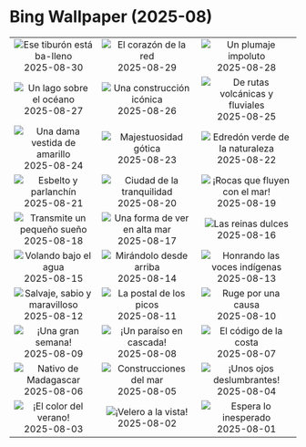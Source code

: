 # Bing Wallpaper (2025-08)

|  |  |  |
|:---:|:---:|:---:|
| ![](https://www.bing.com/th?id=OHR.MaldivesWhaleShark_ES-ES8989429655_400x240.jpg "Ese tiburón está ba-lleno") 2025-08-30 | ![](https://www.bing.com/th?id=OHR.PlazaMayor_ES-ES8897104707_400x240.jpg "El corazón de la red") 2025-08-29 | ![](https://www.bing.com/th?id=OHR.WhiteEgret_ES-ES8814073965_400x240.jpg "Un plumaje impoluto") 2025-08-28 |
| ![](https://www.bing.com/th?id=OHR.FaroeLake_ES-ES8719950614_400x240.jpg "Un lago sobre el océano") 2025-08-27 | ![](https://www.bing.com/th?id=OHR.TrulliHouses_ES-ES8633260965_400x240.jpg "Una construcción icónica") 2025-08-26 | ![](https://www.bing.com/th?id=OHR.YellowstoneRiver_ES-ES8502138865_400x240.jpg "De rutas volcánicas y fluviales") 2025-08-25 |
| ![](https://www.bing.com/th?id=OHR.CervusDama_ES-ES8412556845_400x240.jpg "Una dama vestida de amarillo") 2025-08-24 | ![](https://www.bing.com/th?id=OHR.SaintBarbaras_ES-ES8198258908_400x240.jpg "Majestuosidad gótica") 2025-08-23 | ![](https://www.bing.com/th?id=OHR.PalouseWA_ES-ES8103118141_400x240.jpg "Edredón verde de la naturaleza") 2025-08-22 |
| ![](https://www.bing.com/th?id=OHR.WheatearBird_ES-ES5268602791_400x240.jpg "Esbelto y parlanchín") 2025-08-21 | ![](https://www.bing.com/th?id=OHR.CitadelBonifacio_ES-ES5188387736_400x240.jpg "Ciudad de la tranquilidad") 2025-08-20 | ![](https://www.bing.com/th?id=OHR.GipuzcoaSummer_ES-ES6183424688_400x240.jpg "¡Rocas que fluyen con el mar!") 2025-08-19 |
| ![](https://www.bing.com/th?id=OHR.AvalancheLake_ES-ES4962588895_400x240.jpg "Transmite un pequeño sueño") 2025-08-18 | ![](https://www.bing.com/th?id=OHR.LyngvigLighthouse_ES-ES4833286329_400x240.jpg "Una forma de ver en alta mar") 2025-08-17 | ![](https://www.bing.com/th?id=OHR.ColorfulBeehives_ES-ES4737812847_400x240.jpg "Las reinas dulces") 2025-08-16 |
| ![](https://www.bing.com/th?id=OHR.SpottedEagleRay_ES-ES4665305758_400x240.jpg "Volando bajo el agua") 2025-08-15 | ![](https://www.bing.com/th?id=OHR.PizNairPeak_ES-ES4449735655_400x240.jpg "Mirándolo desde arriba") 2025-08-14 | ![](https://www.bing.com/th?id=OHR.MaoriRock_ES-ES4316358547_400x240.jpg "Honrando las voces indígenas") 2025-08-13 |
| ![](https://www.bing.com/th?id=OHR.KenyaElephants_ES-ES4146810031_400x240.jpg "Salvaje, sabio y maravilloso") 2025-08-12 | ![](https://www.bing.com/th?id=OHR.SantaMaddalena_ES-ES3834895860_400x240.jpg "La postal de los picos") 2025-08-11 | ![](https://www.bing.com/th?id=OHR.LionessKenya_ES-ES3481015675_400x240.jpg "Ruge por una causa") 2025-08-10 |
| ![](https://www.bing.com/th?id=OHR.SanSebastianBigWeek_ES-ES3382774844_400x240.jpg "¡Una gran semana!") 2025-08-09 | ![](https://www.bing.com/th?id=OHR.IguazuArgentina_ES-ES1410228495_400x240.jpg "¡Un paraíso en cascada!") 2025-08-08 | ![](https://www.bing.com/th?id=OHR.GasparillaLight_ES-ES4564834622_400x240.jpg "El código de la costa") 2025-08-07 |
| ![](https://www.bing.com/th?id=OHR.BabyLemur_ES-ES4465039868_400x240.jpg "Nativo de Madagascar") 2025-08-06 | ![](https://www.bing.com/th?id=OHR.CaliforniaTidepool_ES-ES4288360628_400x240.jpg "Construcciones del mar") 2025-08-05 | ![](https://www.bing.com/th?id=OHR.LaplandOwl_ES-ES4200843569_400x240.jpg "¡Unos ojos deslumbrantes!") 2025-08-04 |
| ![](https://www.bing.com/th?id=OHR.HappySunflower_ES-ES4115334134_400x240.jpg "¡El color del verano!") 2025-08-03 | ![](https://www.bing.com/th?id=OHR.MallorcaSumerYacht_ES-ES6937239924_400x240.jpg "¡Velero a la vista!") 2025-08-02 | ![](https://www.bing.com/th?id=OHR.EdinburghFringe_ES-ES3946944974_400x240.jpg "Espera lo inesperado") 2025-08-01 |

